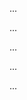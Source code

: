 <panel type="danger" header=":trophy: Can apply the Singleton design pattern :star:" expandable expanded no-close>

<panel type="danger" header=":trophy: Can explain design patterns :star:" expandable>
  <include src="../../book/designPatterns/introduction/what/full.md" />
  <panel header=":dart: Evidence" expanded>

...

  </panel>
</panel>

<panel type="danger" header=":trophy: Can explain design patterns format :star:" expandable>
  <include src="../../book/designPatterns/introduction/format/full.md" />
  <panel header=":dart: Evidence" expanded>

...

  </panel>
</panel>

<panel type="danger" header=":trophy: Can explain the Singleton design pattern :star:" expandable>
  <include src="../../book/designPatterns/singleton/what/full.md" />
  <panel header=":dart: Evidence" expanded>

...

  </panel>
</panel>

<panel type="danger" header=":trophy: Can identify an application of the Singleton design pattern :star:" expandable>
  <include src="../../book/designPatterns/singleton/implementation/full.md" />
  <panel header=":dart: Evidence" expanded>

...

  </panel>
</panel>

<panel type="info" header=":trophy: Can decide when to apply Singleton design pattern :star::star::star:" expandable>
  <include src="../../book/designPatterns/singleton/evaluation/full.md" />
  <panel header=":dart: Evidence" expanded>

...

  </panel>
</panel>

</panel>
